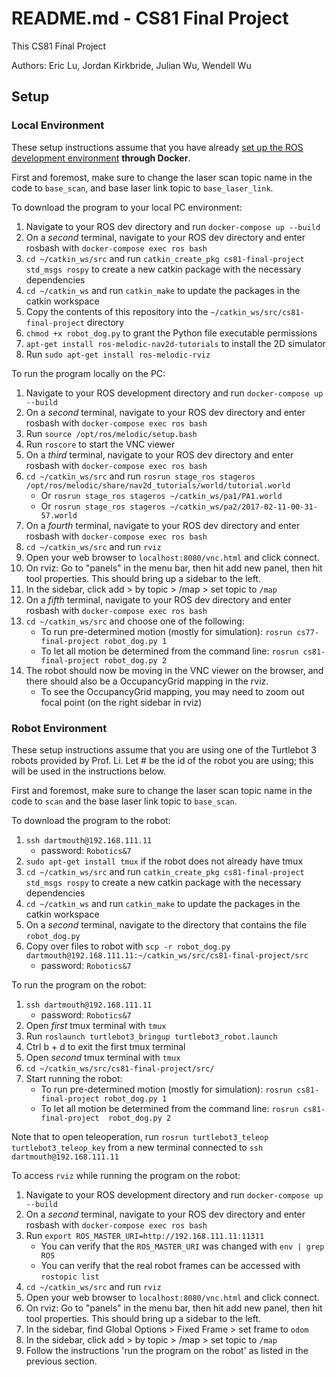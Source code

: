 # README.md - CS81 Final Project

This CS81 Final Project

Authors: Eric Lu, Jordan Kirkbride, Julian Wu, Wendell Wu

## Setup

### Local Environment

These setup instructions assume that you have already [set up the ROS development environment](https://canvas.dartmouth.edu/courses/58298/pages/instructions-for-setting-up-ros-directly-ubuntu-or-docker) **through Docker**.

First and foremost, make sure to change the laser scan topic name in the code to `base_scan`, and base laser link topic to `base_laser_link`.

To download the program to your local PC environment:

1. Navigate to your ROS dev directory and run `docker-compose up --build`
2. On a *second* terminal, navigate to your ROS dev directory and enter rosbash with `docker-compose exec ros bash`
3. `cd ~/catkin_ws/src` and run `catkin_create_pkg cs81-final-project std_msgs rospy` to create a new catkin package with the necessary dependencies
4. `cd ~/catkin_ws` and run `catkin_make` to update the packages in the catkin workspace
5. Copy the contents of this repository into the `~/catkin_ws/src/cs81-final-project` directory
6. `chmod +x robot_dog.py` to grant the Python file executable permissions
7. `apt-get install ros-melodic-nav2d-tutorials` to install the 2D simulator
8. Run `sudo apt-get install ros-melodic-rviz`

To run the program locally on the PC:

1. Navigate to your ROS development directory and run `docker-compose up --build`
2. On a *second* terminal, navigate to your ROS dev directory and enter rosbash with `docker-compose exec ros bash`
3. Run `source /opt/ros/melodic/setup.bash`
4. Run `roscore` to start the VNC viewer
5. On a *third* terminal, navigate to your ROS dev directory and enter rosbash with `docker-compose exec ros bash`
6. `cd ~/catkin_ws/src` and run `rosrun stage_ros stageros /opt/ros/melodic/share/nav2d_tutorials/world/tutorial.world`
   - Or `rosrun stage_ros stageros ~/catkin_ws/pa1/PA1.world`
   - Or `rosrun stage_ros stageros ~/catkin_ws/pa2/2017-02-11-00-31-57.world`
7. On a *fourth* terminal, navigate to your ROS dev directory and enter rosbash with `docker-compose exec ros bash`
8. `cd ~/catkin_ws/src` and run `rviz`
9. Open your web browser to `localhost:8080/vnc.html` and click connect.
10. On rviz: Go to "panels" in the menu bar, then hit add new panel, then hit tool properties. This should bring up a sidebar to the left.
11. In the sidebar, click add > by topic > /map > set topic to `/map` 
12. On a *fifth* terminal, navigate to your ROS dev directory and enter rosbash with `docker-compose exec ros bash`
13. `cd ~/catkin_ws/src` and choose one of the following:
    - To run pre-determined motion (mostly for simulation): `rosrun cs77-final-project robot_dog.py 1`
    - To let all motion be determined from the command line: `rosrun cs81-final-project robot_dog.py 2`
14. The robot should now be moving in the VNC viewer on the browser, and there should also be a OccupancyGrid mapping in the rviz.
    - To see the OccupancyGrid mapping, you may need to zoom out focal point (on the right sidebar in rviz)

### Robot Environment

These setup instructions assume that you are using one of the Turtlebot 3 robots provided by Prof. Li. 
Let # be the id of the robot you are using; this will be used in the instructions below.

First and foremost, make sure to change the laser scan topic name in the code to `scan` and the base laser link topic to `base_scan`.

To download the program to the robot:

1. `ssh dartmouth@192.168.111.11`
   - password: `Robotics&7`
2. `sudo apt-get install tmux` if the robot does not already have tmux
3. `cd ~/catkin_ws/src` and run `catkin_create_pkg cs81-final-project std_msgs rospy` to create a new catkin package with the necessary dependencies
4. `cd ~/catkin_ws` and run `catkin_make` to update the packages in the catkin workspace
5. On a *second* terminal, navigate to the directory that contains the file `robot_dog.py`
6. Copy over files to robot with `scp -r robot_dog.py dartmouth@192.168.111.11:~/catkin_ws/src/cs81-final-project/src`
   - password: `Robotics&7`

To run the program on the robot:

1. `ssh dartmouth@192.168.111.11`
   - password: `Robotics&7`
2. Open *first* tmux terminal with `tmux`
3. Run `roslaunch turtlebot3_bringup turtlebot3_robot.launch`
4. Ctrl b + d to exit the first tmux terminal
5. Open *second* tmux terminal with `tmux`
6. `cd ~/catkin_ws/src/cs81-final-project/src/`
7. Start running the robot:
    - To run pre-determined motion (mostly for simulation): `rosrun cs81-final-project robot_dog.py 1`
    - To let all motion be determined from the command line: `rosrun cs81-final-project  robot_dog.py 2`

Note that to open teleoperation, run `rosrun turtlebot3_teleop turtlebot3_teleop_key` from a new terminal connected to `ssh dartmouth@192.168.111.11`

To access `rviz` while running the program on the robot:

1. Navigate to your ROS development directory and run `docker-compose up --build`
2. On a *second* terminal, navigate to your ROS dev directory and enter rosbash with `docker-compose exec ros bash`
3. Run `export ROS_MASTER_URI=http://192.168.111.11:11311`
   - You can verify that the `ROS_MASTER_URI` was changed with `env | grep ROS`
   - You can verify that the real robot frames can be accessed with `rostopic list`
4. `cd ~/catkin_ws/src` and run `rviz`
5. Open your web browser to `localhost:8080/vnc.html` and click connect.
6. On rviz: Go to "panels" in the menu bar, then hit add new panel, then hit tool properties. This should bring up a sidebar to the left.
7. In the sidebar, find Global Options > Fixed Frame > set frame to `odom`
8. In the sidebar, click add > by topic > /map > set topic to `/map`
9. Follow the instructions 'run the program on the robot' as listed in the previous section.
